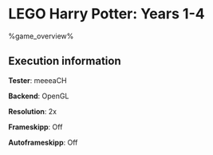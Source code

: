 # LEGO Harry Potter: Years 1-4

%game_overview%

## Execution information

**Tester**: meeeaCH

**Backend**: OpenGL

**Resolution**: 2x

**Frameskipp**: Off

**Autoframeskipp**: Off